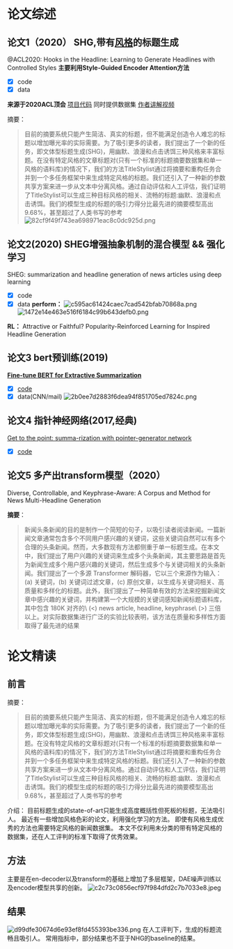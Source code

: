 # 论文综述
## 论文1（2020） SHG,带有<u>风格</u>的标题生成
@ACL2020: Hooks in the Headline: Learning to Generate Headlines with Controlled Styles
 **主要利用Style-Guided Encoder Attention方法**
* [x] code
* [x] data

**来源于2020ACL顶会**
[项目代码](https://github.com/jind11/TitleStylist)
同时提供数据集
[作者讲解视频](https://www.youtube.com/watch?v=c73Z0prqNsM)

摘要：
>目前的摘要系统只能产生简洁、真实的标题，但不能满足创造令人难忘的标题以增加曝光率的实际需要。为了吸引更多的读者，我们提出了一个新的任务，即文体型标题生成(SHG)，用幽默、浪漫和点击诱饵三种风格来丰富标题。在没有特定风格的文章标题对(只有一个标准的标题摘要数据集和单一风格的语料库)的情况下，我们的方法TitleStylist通过将摘要和重构任务合并到一个多任务框架中来生成特定风格的标题。我们还引入了一种新的参数共享方案来进一步从文本中分离风格。通过自动评估和人工评估，我们证明了TitleStylist可以生成三种目标风格的相关、流畅的标题:幽默、浪漫和点击诱饵。我们的模型生成的标题的吸引力得分比最先进的摘要模型高出9.68%，甚至超过了人类书写的参考
>![82cf9f49f743ea698971eac8c0dc925d.png](en-resource://database/4918:1)


## 论文2(2020) SHEG增强抽象机制的混合模型 && 强化学习

SHEG: summarization and headline generation of news articles using deep learning
* [x] code
* [x] data
**perform：**
![c595ac61424caec7cad542bfab70868a.png](en-resource://database/4914:1)
![1472e14e463e516f6184c99b643defb0.png](en-resource://database/4916:1)

**RL：**
Attractive or Faithful? Popularity-Reinforced Learning for Inspired Headline Generation
## 论文3 bert预训练(2019)
[**Fine-tune BERT for Extractive Summarization**](
https://arxiv.org/abs/1903.10318)

* [x] [code](https://github.com/nlpyang/BertSum?utm_source=catalyzex.com)
* [x] data(CNN/mail)
![2b0ee7d2883f6dea94f851705ed7824c.png](en-resource://database/4910:1)

## 论文4 指针神经网络(2017,经典)

[Get to the point: summa-rization with pointer-generator network](https://arxiv.org/abs/1903.10318)
* [x] [code](
https://github.com/abisee/pointer-generator?utm_source=catalyzex.com)

## 论文5 多产出transform模型（2020）

Diverse, Controllable, and Keyphrase-Aware: A Corpus and Method for News Multi-Headline Generation

**摘要**：
>新闻头条新闻的目的是制作一个简短的句子，以吸引读者阅读新闻。一篇新闻文章通常包含多个不同用户感兴趣的关键词，这些关键词自然可以有多个合理的头条新闻。然而，大多数现有方法都侧重于单一标题生成。在本文中，我们提出了用户兴趣的关键词来生成多个头条新闻，其主要思路是首先为新闻生成多个用户感兴趣的关键词，然后生成多个与关键词相关的头条新闻。我们提出了一个多源 Transformer 解码器，它以三个来源作为输入：(a) 关键词，(b) 关键词过滤文章，(c) 原创文章，以生成与关键词相关、高质量和多样化的标题。此外，我们提出了一种简单有效的方法来挖掘新闻文章中感兴趣的关键词，并构建第一个大规模的关键词感知新闻标题语料库，其中包含 180K 对齐的\ (<\) news article, headline, keyphrase\ (>\) 三倍以上。对实际数据集进行广泛的实验比较表明，该方法在质量和多样性方面取得了最先进的结果

# 论文精读
## 前言
摘要：
>目前的摘要系统只能产生简洁、真实的标题，但不能满足创造令人难忘的标题以增加曝光率的实际需要。为了吸引更多的读者，我们提出了一个新的任务，即文体型标题生成(SHG)，用幽默、浪漫和点击诱饵三种风格来丰富标题。在没有特定风格的文章标题对(只有一个标准的标题摘要数据集和单一风格的语料库)的情况下，我们的方法TitleStylist通过将摘要和重构任务合并到一个多任务框架中来生成特定风格的标题。我们还引入了一种新的参数共享方案来进一步从文本中分离风格。通过自动评估和人工评估，我们证明了TitleStylist可以生成三种目标风格的相关、流畅的标题:幽默、浪漫和点击诱饵。我们的模型生成的标题的吸引力得分比最先进的摘要模型高出9.68%，甚至超过了人类书写的参考

介绍：
目前标题生成的state-of-art只能生成高度概括性但死板的标题，无法吸引人。
最近有一些增加风格色彩的论文，利用强化学习的方法。
即使有风格生成优秀的方法也需要特定风格的新闻数据集。
本文不仅利用未分类的带有特定风格的数据集，还在人工评判的标准下取得了优秀效果。
## 方法
主要是在en-decoder以及transform的基础上增加了多层框架，DAE噪声训练以及encoder模型共享的创新。
![c2c73c0856ecf97f984dfd2c7b7033e8.jpeg](en-resource://database/4920:1)

## 结果
![d99dfe30674d6e93ef8fd455393be336.png](en-resource://database/4922:1)
在人工评判下，生成的标题流畅且吸引人。
常用指标中，部分结果也不亚于NHG的baseline的结果。

